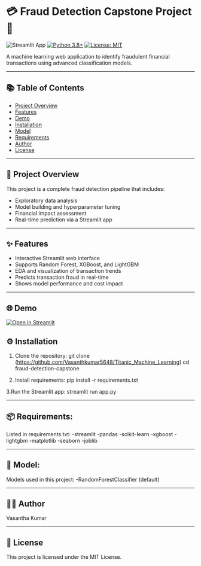 # 💳 Fraud Detection Capstone Project 🚀

![Streamlit App](https://static.streamlit.io/badges/streamlit_badge_black_white.svg)
[![Python 3.8+](https://img.shields.io/badge/python-3.8+-blue.svg)](https://www.python.org/downloads/)
[![License: MIT](https://img.shields.io/badge/License-MIT-yellow.svg)](https://opensource.org/licenses/MIT)

A machine learning web application to identify fraudulent financial transactions using advanced classification models.

---

## 📚 Table of Contents

- [Project Overview](#project-overview)
- [Features](#features)
- [Demo](#demo)
- [Installation](#installation)
- [Model](#model)
- [Requirements](#requirements)
- [Author](#author)
- [License](#license)

---

## 🧠 Project Overview

This project is a complete fraud detection pipeline that includes:

- Exploratory data analysis
- Model building and hyperparameter tuning
- Financial impact assessment
- Real-time prediction via a Streamlit app

---

## ✨ Features

- Interactive Streamlit web interface
- Supports Random Forest, XGBoost, and LightGBM
- EDA and visualization of transaction trends
- Predicts transaction fraud in real-time
- Shows model performance and cost impact

---

## 🌐 Demo

[![Open in Streamlit](https://static.streamlit.io/badges/streamlit_badge_black_white.svg)](https://frauddetectionapp1234.streamlit.app/)  


## ⚙️ Installation
1. Clone the repository:
git clone (https://github.com/Vasanthkumar5648/Titanic_Machine_Learning)
cd fraud-detection-capstone

2. Install requirements:
pip install -r requirements.txt

3.Run the Streamlit app:
streamlit run app.py

---

## 📦 Requirements:
Listed in requirements.txt:
-streamlit
-pandas
-scikit-learn
-xgboost
-lightgbm
-matplotlib
-seaborn
-joblib

---
## 🧪 Model:
Models used in this project:
-RandomForestClassifier (default)

---

## 👨‍💻  Author
Vasantha Kumar

---
## 📄 License
This project is licensed under the MIT License.
